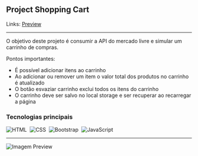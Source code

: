## Project Shopping Cart

Links: <a href="https://guyddogl.github.io/trybe-project-shopping-cart/">Preview</a>
<hr/>

O objetivo deste projeto é consumir a API do mercado livre e simular um carrinho de compras.

Pontos importantes:
- É possível adicionar itens ao carrinho
- Ao adicionar ou remover um item o valor total dos produtos no carrinho é atualizado
- O botão esvaziar carrinho exclui todos os itens do carrinho
- O carrinho deve ser salvo no local storage e ser recuperar ao recarregar a página

### Tecnologias principais
![HTML](https://img.shields.io/badge/-HTML-1b374b?style=for-the-badge&logo=HTML5)&nbsp;
![CSS](https://img.shields.io/badge/-CSS-1b374b?style=for-the-badge&logo=CSS3&logoColor=1572B6)&nbsp;
![Bootstrap](https://img.shields.io/badge/-Bootstrap-1b374b?style=for-the-badge&logo=Bootstrap)&nbsp;
![JavaScript](https://img.shields.io/badge/-JavaScript-1b374b?style=for-the-badge&logo=javascript)&nbsp;
<hr/>

<img src="https://guyddogl.github.io/trybe-project-shopping-cart/images/shopping-cart.gif" alt="Imagem Preview" />
